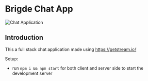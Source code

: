 # Brigde Chat App

![Chat Application](https://i.ibb.co/hsvcw4V/image.png)

## Introduction
This a full stack chat application made using https://getstream.io/

Setup:
- run ```npm i && npm start``` for both client and server side to start the development server
